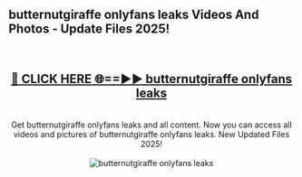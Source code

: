 <h2>butternutgiraffe onlyfans leaks Videos And Photos - Update Files 2025!</h2>
<br>
<div align="center">
<h2><a href="https://top-ai-tools.click/QrbHav" rel="nofollow">🔴 CLICK HERE 🌐==►► butternutgiraffe onlyfans leaks</a></h2>
<br>
Get butternutgiraffe onlyfans leaks and all content. Now you can access all videos and pictures of butternutgiraffe onlyfans leaks. New Updated Files 2025!
<br>
<br>
<a href="https://top-ai-tools.click/QrbHav" rel="nofollow" data-target="animated-image.originalLink"><img src="https://i.ibb.co.com/WyWwxjT/player-gif2.gif" alt="butternutgiraffe onlyfans leaks" style="max-width: 100%; display: inline-block;" data-target="animated-image.originalImage"></a>
</div>
<br>